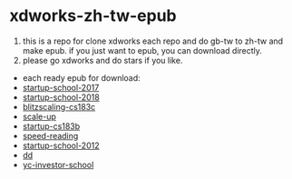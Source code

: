 # xdworks-zh-tw-epub
1. this is a repo for clone xdworks each repo and do gb-tw to zh-tw and make epub. if you just want to epub, you can download directly.
2. please go xdworks and do stars if you like.

* each ready epub for download:
* [startup-school-2017](startup-school-2017.epub)
* [startup-school-2018](startup-school-2018.epub)
* [blitzscaling-cs183c](blitzscaling-cs183c.epub)
* [scale-up](scale-up.epub)
* [startup-cs183b](startup-cs183b.epub)
* [speed-reading](speed-reading.epub)
* [startup-school-2012](startup-school-2012.epub)
* [dd](dd.epub)
* [yc-investor-school](yc-investor-school.epub)
